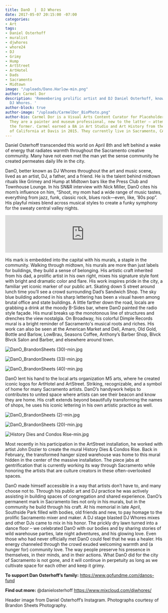 ```yaml
---
title: DanO  |  DJ Whores
date: 2017-05-07 20:15:00 -07:00
categories:
- Art
tags:
- Daniel Osterhoff
- muralist
- djwhores
- whore24
- DJ
- Grimy
- Hump
- ArtStreet
- ArtHotel
- Dads
- Sacramento
- Midtown
image: "/uploads/Dano.Harlow-min.png"
author: Carmel Dor
description: 'Remembering prolific artist and DJ Daniel Osterhoff, known by many as
  DJ Whores. '
author-block: true
author-image: "/uploads/CarmelDor_BioPhoto.png"
author-bio: Carmel Dor is a Visual Arts Content Curator for Placeholder Magazine.
  They are a painter and museum professional, new to the latter – attempting to navigate
  the former. Carmel earned a BA in Art Studio and Art History from the University
  of California at Davis in 2015. They currently live in Sacramento, CA.
---
```


Daniel Osterhoff transcended this world on April 8th and left behind a wake of energy that radiates warmth throughout the Sacramento creative community. Many have not even met the man yet the sense community he created permeates daily life in the city.  

DanO, better known as DJ Whores throughout the art and music scene, lived as an artist, DJ, a father, and a friend. He is the talent behind midtown rituals like Grimey and Hump at Midtown bars like the Press Club and Townhouse Lounge. In his SN&R interview with Nick Miller, DanO cites his mom’s influence on him, “Shoot, my mom had a wide range of music tastes, everything from jazz, funk, classic rock, blues rock—even, like, ’80s pop”. His playful mixes blend across musical styles to create a funky symphony for the sweaty central valley nights. 


<iframe width="100%" height="120" src="https://www.mixcloud.com/widget/iframe/?feed=https%3A%2F%2Fwww.mixcloud.com%2Fdjwhores%2Fdj-whores-summer-bass-mix-july-2009%2F&hide_cover=1&light=1" frameborder="0"></iframe>


His mark is embedded into the capital with his murals, a staple in the community. Walking through midtown, his murals are more than just labels for buildings, they build a sense of belonging. His artistic craft inherited from his dad, a prolific artist in his own right, mixes his signature style font with bright and dramatic color and flare. His work inspires pride in the city, a familiar yet iconic marker of our public art. Skating down S street around lunch time you’ll see a crowd surrounding Dad’s Sandwich Shop. The sky blue building adorned in his sharp lettering has been a visual haven among brutal office and state buildings. A little farther down the road, locals are grabbing a drink at the moody B-Sides bar, where DanO painted the radio style façade. His mural breaks up the monotonous line of structures and drenches the view nostalgia. On Broadway, his colorful Dimple Records mural is a bright reminder of Sacramento's musical roots and riches. His work can also be seen at the American Market and Deli, Amaro, Old Gold, Bottle and Barlow, LowBrau, Seasons Coffee, Anthony’s Barber Shop, Blvck Blvck Salon and Barber, and elsewhere around town. 

![DanO_BrandonSheets (30)-min.jpg](/uploads/DanO_BrandonSheets%20(30)-min.jpg)

![DanO_BrandonSheets (33)-min.jpg](/uploads/DanO_BrandonSheets%20(33)-min.jpg)

![DanO_BrandonSheets (40)-min.jpg](/uploads/DanO_BrandonSheets%20(40)-min.jpg)

DanO lent his hand to the local arts organization M5 arts, where he created iconic logos for ArtHotel and ArtStreet. Striking, recognizable, and a symbol of home for many Sacramento artists. DanO’s handywork helps to contributes to united space where artists can see their beacon and know they are home. His craft extends beyond beautifully transforming the names of shops, he uses his iconic lettering in his own artistic practice as well. 

![DanO_BrandonSheets (2)-min.jpg](/uploads/DanO_BrandonSheets%20(2)-min.jpg)

![DanO_BrandonSheets (20)-min.jpg](/uploads/DanO_BrandonSheets%20(20)-min.jpg)

![History Dies and Condos Rise-min.jpg](/uploads/History%20Dies%20and%20Condos%20Rise-min.jpg)

Most recently in his participation in the ArtStreet installation, he worked with artist John Dozier to create the mural History Dies & Condos Rise. Back in February, the transformed hanger sized warehouse was home to this mural hidden in the center of the massive installation. The piece jabs at gentrification that is currently working its way through Sacramento while honoring the artists that are culture creators in these often-overlooked spaces. 
 
DanO made himself accessible in a way that artists don’t have to, and many choose not to. Through his public art and DJ practice he was actively assisting in building spaces of congregation and shared experience. DanO’s permanent mark in Sacramento lies not only in his murals, but in the community he build through his craft. At his memorial in late April, Southside Park filled with bodies, old friends and new, to pay homage to the prolific Sacramento mixer and maker. A DJ stage blasted DJ Whores mixes and other DJs came to mix in his honor. The prickly dry lawn turned into a dance floor – we celebrated DanO with our bodies and by sharing stories of wild warehouse parties, late night adventures, and his glowing love. Even those who had never officially met DanO could feel that he was a healer.  His energy channeled through the crowd exuded welcoming warmth and (a hunger for) community love. The way people preserve his presence in themselves, in their minds, and in their actions. What DanO did for the city of Sacramento is not gone, and it will continue in perpetuity as long as we cultivate space for each other and keep it grimy. 

**To support Dan Osterhoff’s family:**
https://www.gofundme.com/danos-fund

**Find out more:**
@danielosterhoff
https://www.mixcloud.com/djwhores/

Header image from Daniel Osterhoff’s Instagram.
Photographs courtesy of Brandon Sheets Photography.
